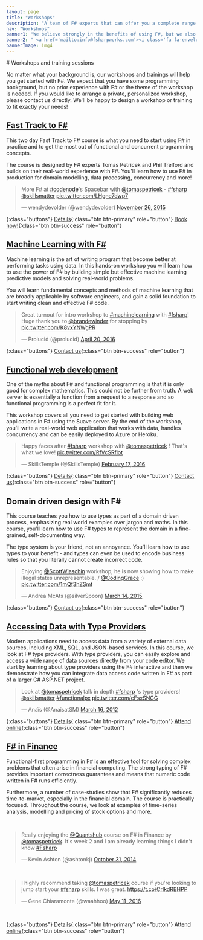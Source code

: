 ```yaml
---
layout: page
title: "Workshops"
description: "A team of F# experts that can offer you a complete range of services including F# training, consulting, and functional-first development."
nav: "Workshops"
banner1: "We believe strongly in the benefits of using F#, but we also understand the issues and challenges around adding F# into your software development process.  Thats's why we offer training, support and other services to make your use of F# as painless as possible."
banner2: " <a href='mailto:info@fsharpworks.com'><i class='fa fa-envelope'></i> On-site custom trainings?</a> "
bannerImage: img4
---
```


<div class="row" markdown="1">
<div class="col-md-12" markdown="1">
# Workshops and training sessions

No matter what your background is, our workshops and trainings will help you get started with F#.
We expect that you have some programming background, but no prior experience with F# or the
theme of the workshop is needed.
If you would like to arrange a private, personalized workshop, please contact us directly.
We'll be happy to design a workshop or training to fit exactly your needs!


</div> <!-- END # Col -->
</div> <!-- END # Row -->

<div class="row courses" markdown="1">
<div class="col-sm-6"  markdown="1">

## [Fast Track to F#](workshops/fast-track.html)

This two day Fast Track to F# course is what you need to start using F# in practice and to get
the most out of functional and concurrent programming concepts.

The course is designed by F# experts Tomas Petricek and Phil Trelford and
builds on their real-world experience with F#. You'll learn how to use F# in production for
domain modelling, data processing, concurrency and more!


<div class="tweet">
  <blockquote class="twitter-tweet" data-lang="en"><p lang="en" dir="ltr">More F# at <a href="https://twitter.com/hashtag/codenode?src=hash">#codenode</a>&#39;s Spacebar with <a href="https://twitter.com/tomaspetricek">@tomaspetricek</a> - <a href="https://twitter.com/hashtag/fsharp?src=hash">#fsharp</a> <a href="https://twitter.com/skillsmatter">@skillsmatter</a> <a href="https://t.co/LHgne7dwp7">pic.twitter.com/LHgne7dwp7</a></p>&mdash; wendydevolder (@wendydevolder) <a href="https://twitter.com/wendydevolder/status/669970769267564544">November 26, 2015</a></blockquote>
</div>                

{:class="buttons"}
[Details](workshops/fast-track.html){:class="btn btn-primary" role="button"}
[Book now!](http://skillsmatter.com/course/scala/tomas-petricek-phil-trelford-fast-track-to-fsharp/ps-6679){:class="btn btn-success" role="button"}

</div> <!-- END # Col -->
<div class="col-sm-6"  markdown="1">

## [Machine Learning with F#](workshops/machine-learning.html)

Machine learning is the art of writing program that become better at performing tasks using data.
In this hands-on workshop you will learn how to use the power of F# by building simple but effective
machine learning predictive models and solving real-world problems.

You will learn
fundamental concepts and methods of machine learning that are broadly applicable by software engineers,
and gain a solid foundation to start writing clean and effective F# code.


<div class="tweet">
<blockquote class="twitter-tweet" data-lang="en"><p lang="en" dir="ltr">Great turnout for intro workshop to <a href="https://twitter.com/hashtag/machinelearning?src=hash">#machinelearning</a> with <a href="https://twitter.com/hashtag/fsharp?src=hash">#fsharp</a>! Huge thank you to <a href="https://twitter.com/brandewinder">@brandewinder</a> for stopping by <a href="https://t.co/K8vxYNWgPR">pic.twitter.com/K8vxYNWgPR</a></p>&mdash; Prolucid (@prolucid) <a href="https://twitter.com/prolucid/status/722585636423610368">April 20, 2016</a></blockquote>
</div>

{:class="buttons"}
[Contact us](mailto:info@fsharpworks.com){:class="btn btn-success" role="button"}

</div> <!-- END # Col -->
</div> <!-- END # Row -->

<div class="row courses" markdown="1">
<div class="col-sm-6"  markdown="1">

## [Functional web development](workshops/web.html) 

              
One of the myths about F# and functional programming is that it is only good for complex mathematics.
This could not be further from truth. A web server is essentially a function from a request to a response
and so functional programming is a perfect fit for it.

This workshop covers all you need to get started with building web applications in F# using the
Suave server. By the end of the workshop, you'll write a real-world web application that works with data,
handles concurrency and can be easily deployed to Azure or Heroku.                

<div class="tweet">
<blockquote class="twitter-tweet" data-lang="en"><p lang="en" dir="ltr">Happy faces after <a href="https://twitter.com/hashtag/fsharp?src=hash">#fsharp</a> workshop with <a href="https://twitter.com/tomaspetricek">@tomaspetricek</a> ! That&#39;s what we love! <a href="https://t.co/RfVcSRflot">pic.twitter.com/RfVcSRflot</a></p>&mdash; SkillsTemple (@SkillsTemple) <a href="https://twitter.com/SkillsTemple/status/700048741970092032">February 17, 2016</a></blockquote>
</div>

{:class="buttons"}
[Details](workshops/web.html){:class="btn btn-primary" role="button"}
[Contact us](mailto:info@fsharpworks.com){:class="btn btn-success" role="button"}

</div> <!-- END # Col -->
<div class="col-sm-6"  markdown="1">

## Domain driven design with F# ##

This course teaches you how to use types as part of a domain driven process, emphasizing
real world examples over jargon and maths. In this course, you'll learn how to use F# types
to represent the domain in a fine-grained, self-documenting way.

The type system is your friend, not an annoyance. You'll learn how to use
types to your benefit - and types can even be used to encode business rules so that you literally
cannot create incorrect code.


<div class="tweet">
<blockquote class="twitter-tweet" data-lang="en"><p lang="en" dir="ltr">Enjoying <a href="https://twitter.com/ScottWlaschin">@ScottWlaschin</a> workshop, he is now showing how to make illegal states unrepresentable. / <a href="https://twitter.com/CodingGrace">@CodingGrace</a> :) <a href="http://t.co/1mQf3hZSmt">pic.twitter.com/1mQf3hZSmt</a></p>&mdash; Andrea McAts (@silverSpoon) <a href="https://twitter.com/silverSpoon/status/576769185172361216">March 14, 2015</a></blockquote>
</div>

{:class="buttons"}
[Contact us](mailto:info@fsharpworks.com){:class="btn btn-success" role="button"}

</div> <!-- END # Col -->
</div> <!-- END # Row -->

<div class="row courses" markdown="1">
<div class="col-sm-6"  markdown="1">

## [Accessing Data with Type Providers](workshops/type-providers.html)

Modern applications need to access data from a variety of external data sources, including
XML, SQL, and JSON-based services. In this course, we look at F# type providers. With type
providers, you can easily explore and access a wide range of data sources directly from your code editor.
We start by learning about type providers using the F# interactive and then we demonstrate how you can
integrate data access code written in F# as part of a larger C# ASP.NET project.


<div class="tweet">
  <blockquote class="twitter-tweet" data-lang="en"><p lang="en" dir="ltr">Look at <a href="https://twitter.com/tomaspetricek">@tomaspetricek</a> talk in depth <a href="https://twitter.com/hashtag/fsharp?src=hash">#fsharp</a> &#39;s type providers! <a href="https://twitter.com/skillsmatter">@skillsmatter</a> <a href="https://twitter.com/hashtag/functionalpx?src=hash">#functionalpx</a> <a href="http://t.co/cFsxSNGG">pic.twitter.com/cFsxSNGG</a></p>&mdash; Anaïs (@AnaisatSM) <a href="https://twitter.com/AnaisatSM/status/180676588629803008">March 16, 2012</a></blockquote>
</div>

{:class="buttons"}
[Details](workshops/type-providers.html){:class="btn btn-primary" role="button"}
[Attend online](https://www.pluralsight.com/courses/accessing-data-fsharp-type-providers){:class="btn btn-success" role="button"}

</div> <!-- END # Col -->
<div class="col-sm-6"  markdown="1">

## [F# in Finance](workshops/finance.html)

Functional-first programming in F# is an effective tool for solving complex problems that often arise in financial computing. The strong typing of F# provides important correctness guarantees and means that numeric code written in F# runs efficiently.</p><p>Furthermore, a number of case-studies show that F# significantly reduces time-to-market, especially in the financial domain.
The course is practically focused. Throughout the course, we look at examples of time-series analysis, modelling and pricing of stock options and more.


<div class="tweet">
<br />
<blockquote class="twitter-tweet" data-lang="en"><p lang="en" dir="ltr">Really enjoying the <a href="https://twitter.com/QuantsHub">@Quantshub</a> course on F# in Finance by <a href="https://twitter.com/tomaspetricek">@tomaspetricek</a>. It&#39;s week 2 and I am already learning things I didn&#39;t know <a href="https://twitter.com/hashtag/Fsharp?src=hash">#Fsharp</a></p>&mdash; Kevin Ashton (@ashtonkj) <a href="https://twitter.com/ashtonkj/status/528055316295192578">October 31, 2014</a></blockquote>
<br />
<blockquote class="twitter-tweet" data-lang="en"><p lang="en" dir="ltr">I highly recommend taking  <a href="https://twitter.com/tomaspetricek">@tomaspetricek</a> course if you&#39;re looking to jump start your <a href="https://twitter.com/hashtag/fsharp?src=hash">#fsharp</a> skills. I was great. <a href="https://t.co/CrIkdRBHPP">https://t.co/CrIkdRBHPP</a></p>&mdash; Gene Chiaramonte (@waahhoo) <a href="https://twitter.com/waahhoo/status/730361285473243141">May 11, 2016</a></blockquote>
<br />
</div>

{:class="buttons"}
[Details](workshops/finance.html){:class="btn btn-primary" role="button"}
[Attend online](http://quantshub.com/content/f-and-functional-programming-finance-tomas-petricek){:class="btn btn-success" role="button"}

</div> <!-- END # Col -->
</div> <!-- END # Row -->

        
  